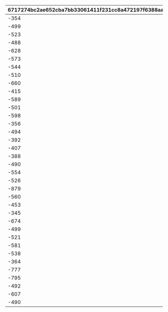 |6717274bc2ae652cba7bb33061411f231cc8a472197f6388aa01c843dbcf86b6|899248cd8b53c6718bf678fa0359a3bd0a1336a09ab84ee12de1ee2c3bb69390|27605b2076a11c56bf426bd13f5556d92d138c90e69c74560db617aabdaa4ae6|460392c9ded3a8b1d32b95c249583f9742ed6228f42cb6ae36d5acd386fc7cf9|
| --- | --- | --- | --- |
|-354|938|100101|1.6|
|-499|952|100201|1.6|
|-523|1014|100301|1.6|
|-488|894|100401|1.6|
|-628|980|100601|1.6|
|-573|983|100701|1.6|
|-544|1019|100801|1.6|
|-510|985|100901|1.6|
|-660|1115|101001|1.6|
|-415|1128|101101|1.6|
|-589|1042|101201|1.6|
|-501|1050|101601|1.6|
|-598|1038|101701|1.6|
|-356|985|101801|1.6|
|-494|1114|102001|1.6|
|-392|1003|102101|1.6|
|-407|1057|102201|1.6|
|-388|997|102501|1.6|
|-490|1090|102701|1.6|
|-554|987|102801|1.6|
|-526|976|102901|1.6|
|-879|994|103001|1.6|
|-560|1056|103101|1.6|
|-453|1018|103301|1.6|
|-345|1017|103401|1.6|
|-674|961|103801|1.6|
|-499|1095|104001|1.6|
|-521|955|104201|1.6|
|-581|1079|104301|1.6|
|-538|980|104501|1.6|
|-364|954|104601|1.6|
|-777|1107|104801|1.6|
|-795|973|104901|1.6|
|-492|1122|105001|1.6|
|-607|1035|105201|1.6|
|-490|885|105301|1.6|